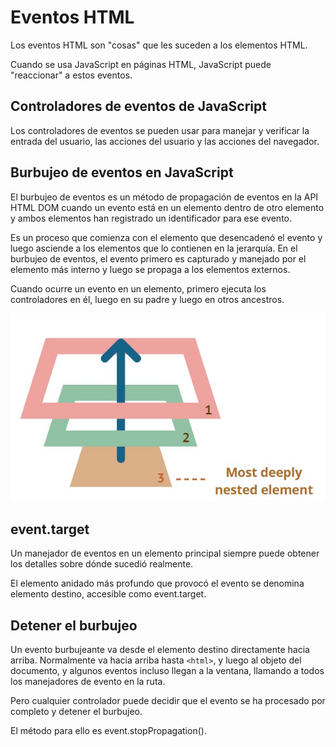 # Eventos HTML

Los eventos HTML son "cosas" que les suceden a los elementos HTML.

Cuando se usa JavaScript en páginas HTML, JavaScript puede "reaccionar" a estos eventos.

## Controladores de eventos de JavaScript

Los controladores de eventos se pueden usar para manejar y verificar la entrada del usuario, las acciones del usuario y las acciones del navegador.

## Burbujeo de eventos en JavaScript

El burbujeo de eventos es un método de propagación de eventos en la API HTML DOM cuando un evento está en un elemento dentro de otro elemento y ambos elementos han registrado un identificador para ese evento.

Es un proceso que comienza con el elemento que desencadenó el evento y luego asciende a los elementos que lo contienen en la jerarquía. En el burbujeo de eventos, el evento primero es capturado y manejado por el elemento más interno y luego se propaga a los elementos externos.

Cuando ocurre un evento en un elemento, primero ejecuta los controladores en él, luego en su padre y luego en otros ancestros.

![Imagen de burbujeo](burbujeo.jpg)

## event.target

Un manejador de eventos en un elemento principal siempre puede obtener los detalles sobre dónde sucedió realmente.

El elemento anidado más profundo que provocó el evento se denomina elemento destino, accesible como event.target.

## Detener el burbujeo

Un evento burbujeante va desde el elemento destino directamente hacia arriba. Normalmente va hacia arriba hasta `<html>`, y luego al objeto del documento, y algunos eventos incluso llegan a la ventana, llamando a todos los manejadores de evento en la ruta.

Pero cualquier controlador puede decidir que el evento se ha procesado por completo y detener el burbujeo.

El método para ello es event.stopPropagation().
